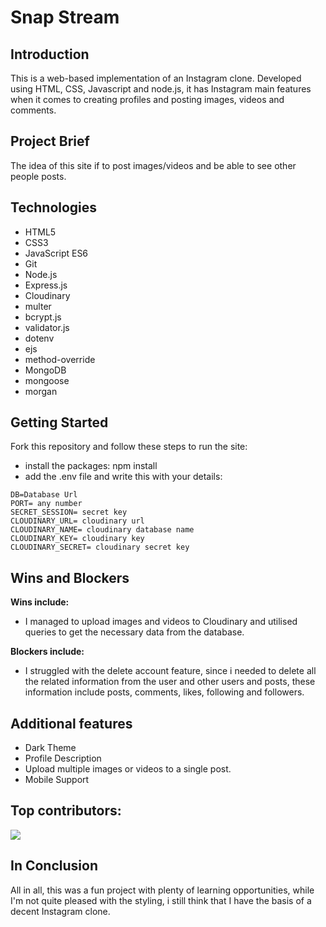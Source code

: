 # Snap Stream

## Introduction

This is a web-based implementation of an Instagram clone. Developed using HTML, CSS, Javascript and node.js, it has Instagram main features when it comes to creating profiles and posting images, videos and comments.

## Project Brief

The idea of this site if to post images/videos and be able to see other people posts.


## Technologies

* HTML5
* CSS3
* JavaScript ES6
* Git
* Node.js
* Express.js
* Cloudinary
* multer
* bcrypt.js
* validator.js
* dotenv
* ejs
* method-override
* MongoDB
* mongoose
* morgan

## Getting Started

Fork this repository and follow these steps to run the site:

* install the packages: npm install
* add the .env file and write this with your details:

```
DB=Database Url
PORT= any number
SECRET_SESSION= secret key
CLOUDINARY_URL= cloudinary url
CLOUDINARY_NAME= cloudinary database name
CLOUDINARY_KEY= cloudinary key
CLOUDINARY_SECRET= cloudinary secret key
```

## Wins and Blockers

**Wins include:**

* I managed to upload images and videos to Cloudinary and utilised queries to get the necessary data from the database.

**Blockers include:**

* I struggled with the delete account feature, since i needed to delete all the related information from the user and other users and posts, these information include posts, comments, likes, following and followers.

## Additional features

* Dark Theme
* Profile Description
* Upload multiple images or videos to a single post.
* Mobile Support

## Top contributors:

<a href="https://github.com/CodingSea">
  <img src="https://avatars.githubusercontent.com/u/46266365?v=4" />
</a>

## In Conclusion

All in all, this was a fun project with plenty of learning opportunities, while I'm not quite pleased with the styling, i still think that I have the basis of a decent Instagram clone.
